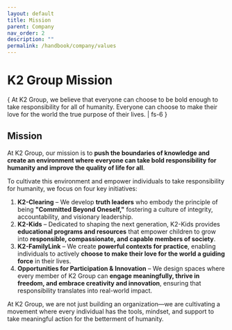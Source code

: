 ```yaml
---
layout: default
title: Mission
parent: Company
nav_order: 2
description: ""
permalink: /handbook/company/values
---
```


# K2 Group Mission
{ At K2 Group, we believe that everyone can choose to be bold enough to take responsibility for all of humanity. Everyone can choose to make their love for the world the true purpose of their lives. | fs-6 }

## Mission
At K2 Group, our mission is to **push the boundaries of knowledge and create an environment where everyone can take bold responsibility for humanity and improve the quality of life for all**.

To cultivate this environment and empower individuals to take responsibility for humanity, we focus on four key initiatives:  

1. **K2-Clearing** – We develop **truth leaders** who embody the principle of being **"Committed Beyond Oneself,"** fostering a culture of integrity, accountability, and visionary leadership.  
2. **K2-Kids** – Dedicated to shaping the next generation, K2-Kids provides **educational programs and resources** that empower children to grow into **responsible, compassionate, and capable members of society**.  
3. **K2-FamilyLink** – We create **powerful contexts for practice**, enabling individuals to actively **choose to make their love for the world a guiding force** in their lives.  
4. **Opportunities for Participation & Innovation** – We design spaces where every member of K2 Group can **engage meaningfully, thrive in freedom, and embrace creativity and innovation**, ensuring that responsibility translates into real-world impact.  

At K2 Group, we are not just building an organization—we are cultivating a movement where every individual has the tools, mindset, and support to take meaningful action for the betterment of humanity.
